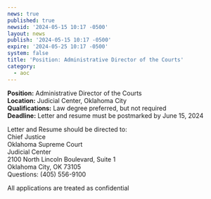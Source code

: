 ```yaml
---
news: true
published: true
newsid: '2024-05-15 10:17 -0500'
layout: news
publish: '2024-05-15 10:17 -0500'
expire: '2024-05-25 10:17 -0500'
system: false
title: 'Position: Administrative Director of the Courts'
category:
  - aoc
---
```

**Position:** Administrative Director of the Courts  
**Location:** Judicial Center, Oklahoma City  
**Qualifications:** Law degree preferred, but not required  
**Deadline:**    Letter and resume must be postmarked by June 15, 2024  

Letter and Resume should be directed to:  
Chief Justice  
Oklahoma Supreme Court  
Judicial Center  
2100 North Lincoln Boulevard, Suite 1  
Oklahoma City, OK 73105  
Questions:   (405) 556-9100  

All applications are treated as confidential
